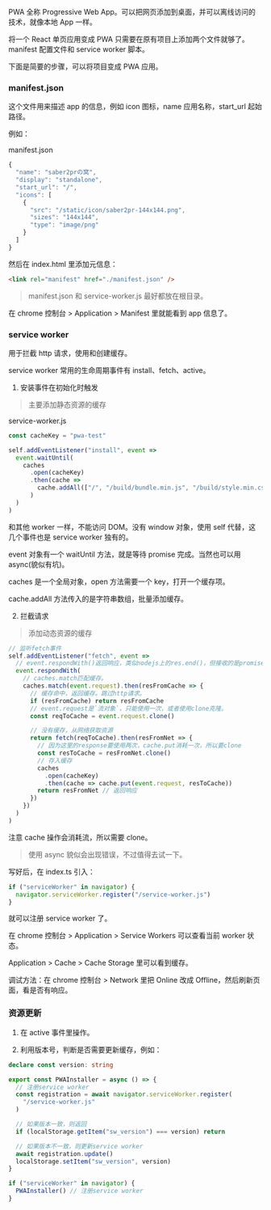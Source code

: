 PWA 全称 Progressive Web App。可以把网页添加到桌面，并可以离线访问的技术，就像本地 App 一样。

将一个 React 单页应用变成 PWA 只需要在原有项目上添加两个文件就够了。manifest 配置文件和 service worker 脚本。

下面是简要的步骤，可以将项目变成 PWA 应用。

### manifest.json

这个文件用来描述 app 的信息，例如 icon 图标，name 应用名称，start_url 起始路径。

例如：

manifest.json

```js
{
  "name": "saber2prの窝",
  "display": "standalone",
  "start_url": "/",
  "icons": [
    {
      "src": "/static/icon/saber2pr-144x144.png",
      "sizes": "144x144",
      "type": "image/png"
    }
  ]
}
```

然后在 index.html 里添加元信息：

```html
<link rel="manifest" href="./manifest.json" />
```

> manifest.json 和 service-worker.js 最好都放在根目录。

在 chrome 控制台 > Application > Manifest 里就能看到 app 信息了。

### service worker

用于拦截 http 请求，使用和创建缓存。

service worker 常用的生命周期事件有 install、fetch、active。

1. 安装事件在初始化时触发

> 主要添加静态资源的缓存

service-worker.js

```js
const cacheKey = "pwa-test"

self.addEventListener("install", event =>
  event.waitUntil(
    caches
      .open(cacheKey)
      .then(cache =>
        cache.addAll(["/", "/build/bundle.min.js", "/build/style.min.css"])
      )
  )
)
```

和其他 worker 一样，不能访问 DOM。没有 window 对象，使用 self 代替，这几个事件也是 service worker 独有的。

event 对象有一个 waitUntil 方法，就是等待 promise 完成。当然也可以用 async(貌似有坑)。

caches 是一个全局对象，open 方法需要一个 key，打开一个缓存项。

cache.addAll 方法传入的是字符串数组，批量添加缓存。

2. 拦截请求

> 添加动态资源的缓存

```js
// 监听fetch事件
self.addEventListener("fetch", event =>
  // event.respondWith()返回响应，类似nodejs上的res.end()，但接收的是promise。
  event.respondWith(
    // caches.match匹配缓存。
    caches.match(event.request).then(resFromCache => {
      // 缓存命中，返回缓存。跳过http请求。
      if (resFromCache) return resFromCache
      // event.request是`流对象`，只能使用一次，或者使用clone克隆。
      const reqToCache = event.request.clone()

      // 没有缓存，从网络获取资源
      return fetch(reqToCache).then(resFromNet => {
        // 因为这里的response要使用两次，cache.put消耗一次，所以要clone
        const resToCache = resFromNet.clone()
        // 存入缓存
        caches
          .open(cacheKey)
          .then(cache => cache.put(event.request, resToCache))
        return resFromNet // 返回响应
      })
    })
  )
)
```

注意 cache 操作会消耗流，所以需要 clone。

> 使用 async 貌似会出现错误，不过值得去试一下。

写好后，在 index.ts 引入：

```ts
if ("serviceWorker" in navigator) {
  navigator.serviceWorker.register("/service-worker.js")
}
```

就可以注册 service worker 了。

在 chrome 控制台 > Application > Service Workers 可以查看当前 worker 状态。

Application > Cache > Cache Storage 里可以看到缓存。

调试方法：在 chrome 控制台 > Network 里把 Online 改成 Offline，然后刷新页面，看是否有响应。

### 资源更新

1. 在 active 事件里操作。

2. 利用版本号，判断是否需要更新缓存，例如：

```ts
declare const version: string

export const PWAInstaller = async () => {
  // 注册service worker
  const registration = await navigator.serviceWorker.register(
    "/service-worker.js"
  )

  // 如果版本一致，则返回
  if (localStorage.getItem("sw_version") === version) return

  // 如果版本不一致，则更新service worker
  await registration.update()
  localStorage.setItem("sw_version", version)
}

if ("serviceWorker" in navigator) {
  PWAInstaller() // 注册service worker
}
```
